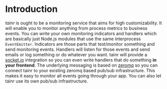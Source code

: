 # Introduction

*tainr* is ought to be a monitoring service that aims for high customizability. It will enable you to monitor anything from process metrics to business events. You can write your own monitoring indicators and handlers which are basically just Node.js modules that use the same interprocess ```EventEmitter```. Indicators are those parts that test/monitor something and send monitoring events. Handlers will listen for those events and send emails or log something or do whatever you want. tainr will provide a [socket.io](http://socket.io) integration so you can even write handlers that do something **in your frontend**. The underlying messaging is based on [zeromq](http://zeromq.org) so you can connect tainr to your existing zeromq based pub/sub infrastructure. This makes it easy to monitor all events going through your app. You can also let tainr use its own pub/sub infrastructure.